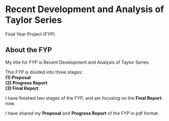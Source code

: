 # Recent Development and Analysis of Taylor Series
Final Year Project (FYP)

## About the FYP
My title for FYP is Recent Development and Analysis of Taylor Series.  

This FYP is divided into three stages:  
**(1) Proposal**  
**(2) Progress Report**  
**(3) Final Report**  

I have finished two stages of the FYP, and am focusing on the **Final Report** now.  

I have shared my **Proposal** and **Progress Report** of the FYP in pdf format.
